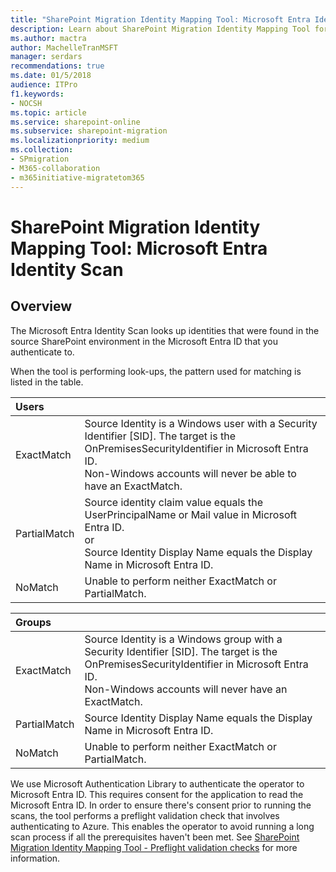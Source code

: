 ```yaml
---
title: "SharePoint Migration Identity Mapping Tool: Microsoft Entra Identity Scan"
description: Learn about SharePoint Migration Identity Mapping Tool for Microsoft Entra Identity Scan.
ms.author: mactra
author: MachelleTranMSFT
manager: serdars
recommendations: true
ms.date: 01/5/2018
audience: ITPro
f1.keywords:
- NOCSH
ms.topic: article
ms.service: sharepoint-online
ms.subservice: sharepoint-migration
ms.localizationpriority: medium
ms.collection:
- SPmigration
- M365-collaboration
- m365initiative-migratetom365
---
```


# SharePoint Migration Identity Mapping Tool: Microsoft Entra Identity Scan

## Overview

The Microsoft Entra Identity Scan looks up identities that were found in the source SharePoint environment in the Microsoft Entra ID that you authenticate to.
  
When the tool is performing look-ups, the pattern used for matching is listed in the table.
  
| Users |&nbsp;  |
|:-----|:-----|
|ExactMatch  <br/> |Source Identity is a Windows user with a Security Identifier [SID]. The target is the OnPremisesSecurityIdentifier in Microsoft Entra ID.  <br/> Non-Windows accounts will never be able to have an ExactMatch.  <br/> |
|PartialMatch  <br/> |Source identity claim value equals the UserPrincipalName or Mail value in Microsoft Entra ID.  <br/> or  <br/> Source Identity Display Name equals the Display Name in Microsoft Entra ID.  <br/> |
|NoMatch  <br/> |Unable to perform neither ExactMatch or PartialMatch.  <br/> |
   
| Groups |&nbsp;  |
|:-----|:-----|
|ExactMatch  <br/> |Source Identity is a Windows group with a Security Identifier [SID]. The target is the OnPremisesSecurityIdentifier in Microsoft Entra ID.  <br/> Non-Windows accounts will never have an ExactMatch.  <br/> |
|PartialMatch  <br/> |Source Identity Display Name equals the Display Name in Microsoft Entra ID.  <br/> |
|NoMatch  <br/> |Unable to perform neither ExactMatch or PartialMatch.  <br/> |
   
We use Microsoft Authentication Library to authenticate the operator to Microsoft Entra ID. This requires consent for the application to read the Microsoft Entra ID. In order to ensure there's consent prior to running the scans, the tool performs a preflight validation check that involves authenticating to Azure. This enables the operator to avoid running a long scan process if all the prerequisites haven't been met. See [SharePoint Migration Identity Mapping Tool - Preflight validation checks](./sharepoint-migration-identity-mapping-tool.md#preflight-validation-checks) for more information.
